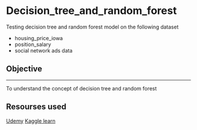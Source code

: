 # Decision_tree_and_random_forest
Testing decision tree and random forest model on the following dataset 
+ housing_price_iowa
+ position_salary
+ social network ads data 

## Objective 
---
To understand the concept of decision tree and random forest 

## Resourses used 
[Udemy](https://www.udemy.com/machinelearning/learn/v4/content)
[Kaggle learn](https://www.kaggle.com/learn/machine-learning)
